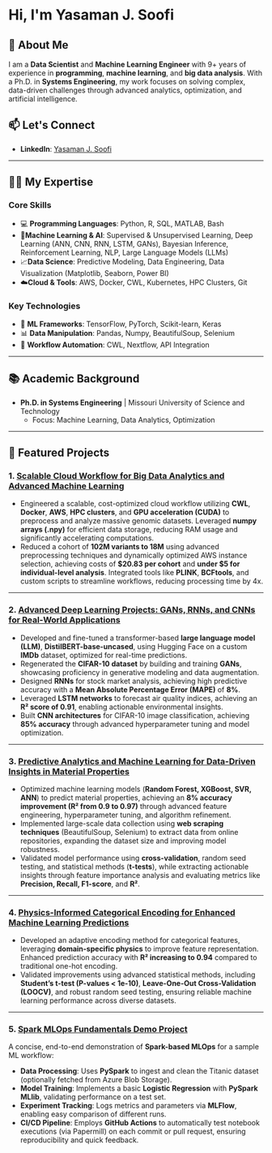 # Hi, I'm Yasaman J. Soofi 

## 🚀 About Me

I am a **Data Scientist** and **Machine Learning Engineer** with 9+ years of experience in **programming**, **machine learning**, and **big data analysis**. With a Ph.D. in **Systems Engineering**, my work focuses on solving complex, data-driven challenges through advanced analytics, optimization, and artificial intelligence.



## 📫 Let's Connect

- **LinkedIn**: [Yasaman J. Soofi](https://www.linkedin.com/in/yasaman-j-soofi-3b779a85/)

---

## 🧑‍💻 My Expertise

### **Core Skills**
- 💻 **Programming Languages**: Python, R, SQL, MATLAB, Bash
- 🤖**Machine Learning & AI**: Supervised & Unsupervised Learning, Deep Learning (ANN, CNN, RNN, LSTM, GANs), Bayesian Inference, Reinforcement Learning, NLP, Large Language Models (LLMs)
- 📈**Data Science**: Predictive Modeling, Data Engineering, Data Visualization (Matplotlib, Seaborn, Power BI)
- ☁️**Cloud & Tools**: AWS, Docker, CWL, Kubernetes, HPC Clusters, Git

### **Key Technologies**
- 🌟 **ML Frameworks**: TensorFlow, PyTorch, Scikit-learn, Keras
- 📊 **Data Manipulation**: Pandas, Numpy, BeautifulSoup, Selenium
- 🔄 **Workflow Automation**: CWL, Nextflow, API Integration

---


## 📚 Academic Background

- **Ph.D. in Systems Engineering** | Missouri University of Science and Technology
  - Focus: Machine Learning, Data Analytics, Optimization

---

## 🌟 Featured Projects

### 1. [Scalable Cloud Workflow for Big Data Analytics and Advanced Machine Learning](https://github.com/yasamanjs/Cloud-Based-Modular-Workflow-for-Individualized-Bayesian-Genomic-Analysis)
- Engineered a scalable, cost-optimized cloud workflow utilizing **CWL**, **Docker**, **AWS**, **HPC clusters**, and **GPU acceleration (CUDA)** to preprocess and analyze massive genomic datasets. Leveraged **numpy arrays (.npy)** for efficient data storage, reducing RAM usage and significantly accelerating computations.
- Reduced a cohort of **102M variants to 18M** using advanced preprocessing techniques and dynamically optimized AWS instance selection, achieving costs of **$20.83 per cohort** and **under $5 for individual-level analysis**. Integrated tools like **PLINK**, **BCFtools**, and custom scripts to streamline workflows, reducing processing time by 4x.

---

### 2. [Advanced Deep Learning Projects: GANs, RNNs, and CNNs for Real-World Applications](https://github.com/yasamanjs/Advanced-Deep-Learning-Projects-LLM-GANs-RNNs-and-CNNs-for-Real-World-Applications)
- Developed and fine-tuned a transformer-based **large language model (LLM)**, **DistilBERT-base-uncased**, using Hugging Face on a custom **IMDb** dataset, optimized for real-time predictions.
- Regenerated the **CIFAR-10 dataset** by building and training **GANs**, showcasing proficiency in generative modeling and data augmentation.
- Designed **RNNs** for stock market analysis, achieving high predictive accuracy with a **Mean Absolute Percentage Error (MAPE)** of **8%**.
- Leveraged **LSTM networks** to forecast air quality indices, achieving an **R² score of 0.91**, enabling actionable environmental insights.
- Built **CNN architectures** for CIFAR-10 image classification, achieving **85% accuracy** through advanced hyperparameter tuning and model optimization.

---

### 3. [Predictive Analytics and Machine Learning for Data-Driven Insights in Material Properties](https://github.com/yasamanjs/ML-assisted-alloy-design-using-wrought-aluminum-alloys)
- Optimized machine learning models (**Random Forest, XGBoost, SVR, ANN**) to predict material properties, achieving an **8% accuracy improvement (R² from 0.9 to 0.97)** through advanced feature engineering, hyperparameter tuning, and algorithm refinement.
- Implemented large-scale data collection using **web scraping techniques** (BeautifulSoup, Selenium) to extract data from online repositories, expanding the dataset size and improving model robustness.
- Validated model performance using **cross-validation**, random seed testing, and statistical methods (**t-tests**), while extracting actionable insights through feature importance analysis and evaluating metrics like **Precision, Recall, F1-score**, and **R²**.

---

### 4. [Physics-Informed Categorical Encoding for Enhanced Machine Learning Predictions](https://github.com/yasamanjs/An-Adaptive-Physics-based-Feature-Engineering-Approach-for-Machine-Learning-assisted-Alloy-Disc)
- Developed an adaptive encoding method for categorical features, leveraging **domain-specific physics** to improve feature representation. Enhanced prediction accuracy with **R² increasing to 0.94** compared to traditional one-hot encoding.
- Validated improvements using advanced statistical methods, including **Student’s t-test (P-values < 1e-10)**, **Leave-One-Out Cross-Validation (LOOCV)**, and robust random seed testing, ensuring reliable machine learning performance across diverse datasets.

---

### 5. [Spark MLOps Fundamentals Demo Project](https://github.com/yasamanjs/spark-mlops-demo)
A concise, end-to-end demonstration of **Spark-based MLOps** for a sample ML workflow:
- **Data Processing**: Uses **PySpark** to ingest and clean the Titanic dataset (optionally fetched from Azure Blob Storage).  
- **Model Training**: Implements a basic **Logistic Regression** with **PySpark MLlib**, validating performance on a test set.  
- **Experiment Tracking**: Logs metrics and parameters via **MLFlow**, enabling easy comparison of different runs.  
- **CI/CD Pipeline**: Employs **GitHub Actions** to automatically test notebook executions (via Papermill) on each commit or pull request, ensuring reproducibility and quick feedback.


